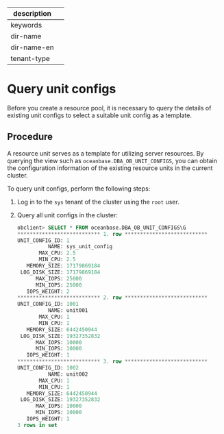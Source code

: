 |description||
|---|---|
|keywords||
|dir-name||
|dir-name-en||
|tenant-type||

# Query unit configs

Before you create a resource pool, it is necessary to query the details of existing unit configs to select a suitable unit config as a template.

## Procedure

A resource unit serves as a template for utilizing server resources. By querying the view such as `oceanbase.DBA_OB_UNIT_CONFIGS`, you can obtain the configuration information of the existing resource units in the current cluster.

To query unit configs, perform the following steps:

1. Log in to the `sys` tenant of the cluster using the `root` user.

2. Query all unit configs in the cluster:

   ```sql
   obclient> SELECT * FROM oceanbase.DBA_OB_UNIT_CONFIGS\G
   *************************** 1. row ***************************
   UNIT_CONFIG_ID: 1
             NAME: sys_unit_config
          MAX_CPU: 2.5
          MIN_CPU: 2.5
      MEMORY_SIZE: 17179869184
    LOG_DISK_SIZE: 17179869184
         MAX_IOPS: 25000
         MIN_IOPS: 25000
      IOPS_WEIGHT: 2
   *************************** 2. row ***************************
   UNIT_CONFIG_ID: 1001
             NAME: unit001
          MAX_CPU: 1
          MIN_CPU: 1
      MEMORY_SIZE: 6442450944
    LOG_DISK_SIZE: 19327352832
         MAX_IOPS: 10000
         MIN_IOPS: 10000
      IOPS_WEIGHT: 1
   *************************** 3. row ***************************
   UNIT_CONFIG_ID: 1002
             NAME: unit002
          MAX_CPU: 1
          MIN_CPU: 1
      MEMORY_SIZE: 6442450944
    LOG_DISK_SIZE: 19327352832
         MAX_IOPS: 10000
         MIN_IOPS: 10000
      IOPS_WEIGHT: 1
   3 rows in set
   ```

